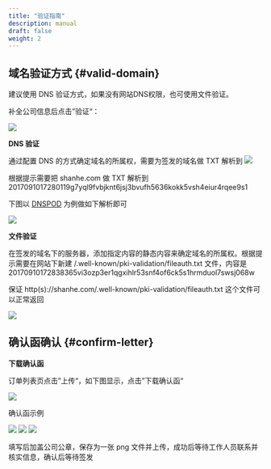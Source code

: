 ```yaml
---
title: "验证指南"
description: manual
draft: false
weight: 2
---
```



## 域名验证方式 {#valid-domain}

建议使用 DNS 验证方式，如果没有网站DNS权限，也可使用文件验证。

补全公司信息后点击”验证“：

![](../../_images/domain_valid.png)

**DNS 验证**

通过配置 DNS 的方式确定域名的所属权，需要为签发的域名做 TXT 解析到
![](../../_images/domain_valid_dns.png)

根据提示需要把 shanhe.com 做 TXT 解析到 2017091017280119g7yql9fvbjknt6jsj3bvufh5636kokk5vsh4eiur4rqee9s1

下图以 [DNSPOD](https://www.dnspod.cn) 为例做如下解析即可

![](../../_images/dnspod_valid.png)

**文件验证**

在签发的域名下的服务器，添加指定内容的静态内容来确定域名的所属权。根据提示需要在网站下新建 /.well-known/pki-validation/fileauth.txt 文件，内容是 20170910172838365vi3ozp3er1qgxihlr53snf4of6ck5s1hrmduol7swsj068w 

保证 http(s)://shanhe.com/.well-known/pki-validation/fileauth.txt 这个文件可以正常返回

![](../../_images/domain_valid_file.png)

## 确认函确认 {#confirm-letter}

**下载确认函**

订单列表页点击”上传“，如下图显示，点击”下载确认函“

![](../../_images/confirm0.png)

确认函示例

![](../../_images/confirm1.jpg) 
![](../../_images/confirm2.jpg)
![](../../_images/confirm3.jpg)

填写后加盖公司公章，保存为一张 png 文件并上传，成功后等待工作人员联系并核实信息，确认后等待签发
